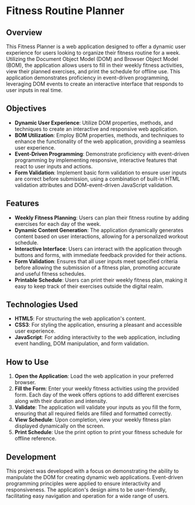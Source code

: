 # **Fitness Routine Planner**

## **Overview**

This Fitness Planner is a web application designed to offer a dynamic user experience for users looking to organize their fitness routine for a week. Utilizing the Document Object Model (DOM) and Browser Object Model (BOM), the application allows users to fill in their weekly fitness activities, view their planned exercises, and print the schedule for offline use. This application demonstrates proficiency in event-driven programming, leveraging DOM events to create an interactive interface that responds to user inputs in real time.

## **Objectives**

- **Dynamic User Experience**: Utilize DOM properties, methods, and techniques to create an interactive and responsive web application.
- **BOM Utilization**: Employ BOM properties, methods, and techniques to enhance the functionality of the web application, providing a seamless user experience.
- **Event-Driven Programming**: Demonstrate proficiency with event-driven programming by implementing responsive, interactive features that react to user inputs and actions.
- **Form Validation**: Implement basic form validation to ensure user inputs are correct before submission, using a combination of built-in HTML validation attributes and DOM-event-driven JavaScript validation.

## **Features**

- **Weekly Fitness Planning**: Users can plan their fitness routine by adding exercises for each day of the week.
- **Dynamic Content Generation**: The application dynamically generates content based on user interactions, allowing for a personalized workout schedule.
- **Interactive Interface**: Users can interact with the application through buttons and forms, with immediate feedback provided for their actions.
- **Form Validation**: Ensures that all user inputs meet specified criteria before allowing the submission of a fitness plan, promoting accurate and useful fitness schedules.
- **Printable Schedule**: Users can print their weekly fitness plan, making it easy to keep track of their exercises outside the digital realm.

## **Technologies Used**

- **HTML5**: For structuring the web application's content.
- **CSS3**: For styling the application, ensuring a pleasant and accessible user experience.
- **JavaScript**: For adding interactivity to the web application, including event handling, DOM manipulation, and form validation.

## **How to Use**

1. **Open the Application**: Load the web application in your preferred browser.
2. **Fill the Form**: Enter your weekly fitness activities using the provided form. Each day of the week offers options to add different exercises along with their duration and intensity.
3. **Validate**: The application will validate your inputs as you fill the form, ensuring that all required fields are filled and formatted correctly.
4. **View Schedule**: Upon completion, view your weekly fitness plan displayed dynamically on the screen.
5. **Print Schedule**: Use the print option to print your fitness schedule for offline reference.

## **Development**

This project was developed with a focus on demonstrating the ability to manipulate the DOM for creating dynamic web applications. Event-driven programming principles were applied to ensure interactivity and responsiveness. The application's design aims to be user-friendly, facilitating easy navigation and operation for a wide range of users.
